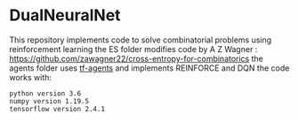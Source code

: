 # DualNeuralNet

This repository implements code to solve combinatorial problems using reinforcement learning
the ES folder modifies code by A Z Wagner : https://github.com/zawagner22/cross-entropy-for-combinatorics
the agents folder uses [tf-agents](https://github.com/tensorflow/agents) and implements REINFORCE and DQN
 the code works with:
 ```
 python version 3.6
 numpy version 1.19.5
 tensorflow version 2.4.1
 ```
